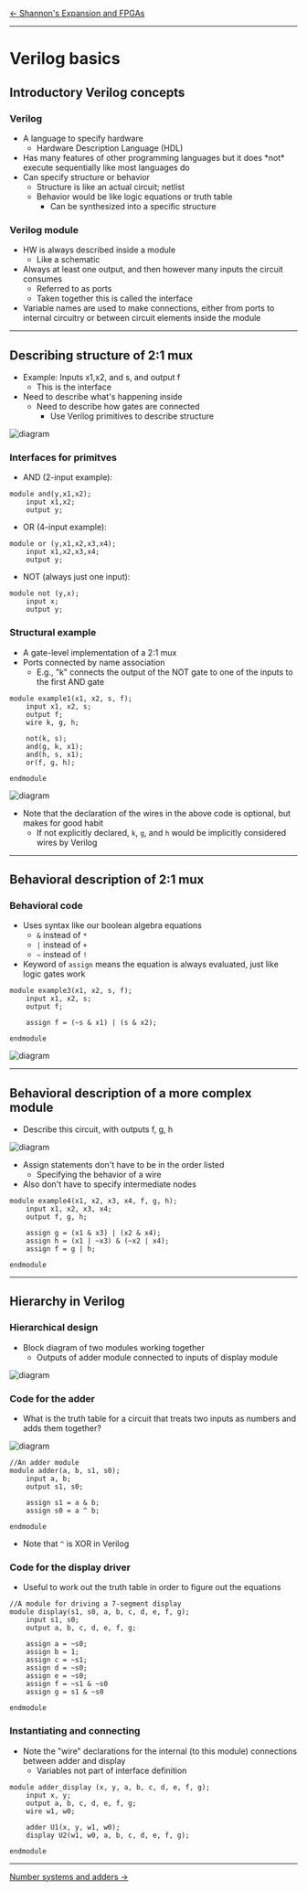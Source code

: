 [\<- Shannon's Expansion and FPGAs](7.md)

---

# Verilog basics

## Introductory Verilog concepts

### Verilog

- A language to specify hardware
	- Hardware Description Language (HDL)
- Has many features of other programming languages but it does \*not\* execute sequentially like most languages do
- Can specify structure or behavior
	- Structure is like an actual circuit; netlist
	- Behavior would be like logic equations or truth table
		- Can be synthesized into a specific structure

### Verilog module

- HW is always described inside a module
	- Like a schematic
- Always at least one output, and then however many inputs the circuit consumes
	- Referred to as ports
	- Taken together this is called the interface
- Variable names are used to make connections, either from ports to internal circuitry or between circuit elements inside the module

---

## Describing structure of 2:1 mux

- Example: Inputs x1,x2, and s, and output f
	- This is the interface
- Need to describe what's happening inside
	- Need to describe how gates are connected
		- Use Verilog primitives to describe structure

![diagram](8.1.png)

### Interfaces for primitves

- AND (2-input example):

```	
module and(y,x1,x2);
	input x1,x2;
	output y;
```

- OR (4-input example):

```
module or (y,x1,x2,x3,x4);
	input x1,x2,x3,x4;
	output y; 
```

- NOT (always just one input):

```
module not (y,x);
	input x;
	output y; 
```

### Structural example

- A gate-level implementation of a 2:1 mux
- Ports connected by name association
	- E.g., "k" connects the output of the NOT gate to one of the inputs to the first AND gate

```
module example1(x1, x2, s, f);
	input x1, x2, s;
	output f;
	wire k, g, h;

	not(k, s);
	and(g, k, x1);
	and(h, s, x1);
	or(f, g, h);

endmodule
```

![diagram](8.2.png)

- Note that the declaration of the wires in the above code is optional, but makes for good habit
	- If not explicitly declared, `k`, `g`, and `h` would be implicitly considered wires by Verilog 

---

## Behavioral description of 2:1 mux

### Behavioral code

- Uses syntax like our boolean algebra equations
	- `&` instead of `*` 
	- `|` instead of `+`
	- `~` instead of `!`
- Keyword of `assign` means the equation is always evaluated, just like logic gates work

```
module example3(x1, x2, s, f);
	input x1, x2, s;
	output f;

	assign f = (~s & x1) | (s & x2);

endmodule
```

![diagram](8.3.png)

---

## Behavioral description of a more complex module

- Describe this circuit, with outputs f, g, h

![diagram](8.4.png)

- Assign statements don't have to be in the order listed
	- Specifying the behavior of a wire
- Also don't have to specify intermediate nodes

```
module example4(x1, x2, x3, x4, f, g, h);
	input x1, x2, x3, x4;
	output f, g, h;

	assign g = (x1 & x3) | (x2 & x4);
	assign h = (x1 | ~x3) & (~x2 | x4);
	assign f = g | h;

endmodule
```

---

## Hierarchy in Verilog

### Hierarchical design

- Block diagram of two modules working together
	- Outputs of adder module connected to inputs of display module

![diagram](8.5.png)

### Code for the adder

- What is the truth table for a circuit that treats two inputs as numbers and adds them together?

![diagram](8.6.png)

```
//An adder module
module adder(a, b, s1, s0);
	input a, b;
	output s1, s0;

	assign s1 = a & b;
	assign s0 = a ^ b;

endmodule
```

- Note that `^` is XOR in Verilog

### Code for the display driver

- Useful to work out the truth table in order to figure out the equations

```
//A module for driving a 7-segment display
module display(s1, s0, a, b, c, d, e, f, g);
	input s1, s0;
	output a, b, c, d, e, f, g;

	assign a = ~s0;
	assign b = 1;
	assign c = ~s1;
	assign d = ~s0;
	assign e = ~s0;
	assign f = ~s1 & ~s0
	assign g = s1 & ~s0

endmodule
```

### Instantiating and connecting

- Note the "wire" declarations for the internal (to this module) connections between adder and display
	- Variables not part of interface definition

```
module adder_display (x, y, a, b, c, d, e, f, g);
	input x, y;
	output a, b, c, d, e, f, g;
	wire w1, w0;

	adder U1(x, y, w1, w0);
	display U2(w1, w0, a, b, c, d, e, f, g);

endmodule
```

---

[Number systems and adders ->](9.md)
